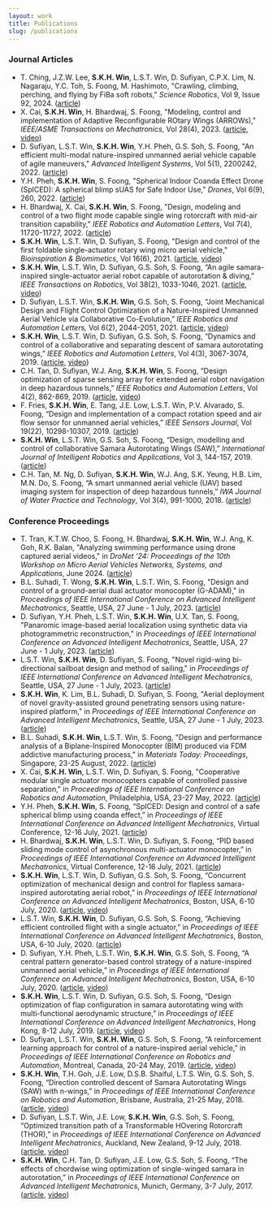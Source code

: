 ```yaml
---
layout: work
title: Publications
slug: /publications
---
```


### Journal Articles
- T. Ching, J.Z.W. Lee, **S.K.H. Win**, L.S.T. Win, D. Sufiyan, C.P.X. Lim, N. Nagaraju, Y.C. Toh, S. Foong, M. Hashimoto, "Crawling, climbing, perching, and flying by FiBa soft robots," _Science Robotics_, Vol 9, Issue 92, 2024. ([article](https://doi.org/10.1126/scirobotics.adk4533))
- X. Cai, **S.K.H. Win**, H. Bhardwaj, S. Foong, "Modeling, control and implementation of Adaptive Reconfigurable ROtary Wings (ARROWs)," _IEEE/ASME Transactions on Mechatronics_, Vol 28(4), 2023. ([article](https://doi.org/10.1109/TMECH.2023.3235346), [video](https://youtu.be/Il006Ma5zrU))
- D. Sufiyan, L.S.T. Win, **S.K.H. Win**, Y.H. Pheh, G.S. Soh, S. Foong, "An efficient multi-modal nature-inspired unmanned aerial vehicle capable of agile maneuvers," _Advanced Intelligent Systems_, Vol 5(1), 2200242, 2022. ([article](https://doi.org/10.1002/aisy.202200242))
- Y.H. Pheh, **S.K.H. Win**, S. Foong, "Spherical Indoor Coanda Effect Drone (SpICED): A spherical blimp sUAS for Safe Indoor Use," _Drones_, Vol 6(9), 260, 2022. ([article](https://doi.org/10.3390/drones6090260))
- H. Bhardwaj, X. Cai, **S.K.H. Win**, S. Foong, "Design, modeling and control of a two flight mode capable single wing rotorcraft with mid-air transition capability," _IEEE Robotics and Automation Letters_, Vol 7(4), 11720-11727, 2022. ([article](https://doi.org/10.1109/LRA.2022.3205454))
- **S.K.H. Win**, L.S.T. Win, D. Sufiyan, S. Foong, "Design and control of the first foldable single-actuator rotary wing micro aerial vehicle," _Bioinspiration & Biomimetics_, Vol 16(6), 2021. ([article](https://iopscience.iop.org/article/10.1088/1748-3190/ac253a), [video](https://youtu.be/K0POjjIC5xs))
- **S.K.H. Win**, L.S.T. Win, D. Sufiyan, G.S. Soh, S. Foong, “An agile samara-inspired single-actuator aerial robot capable of autorotation & diving,” _IEEE Transactions on Robotics_, Vol 38(2), 1033-1046, 2021. ([article](https://doi.org/10.1109/TRO.2021.3091275), [video](https://youtu.be/h1UJhhoAxVw))
- D. Sufiyan, L.S.T. Win, **S.K.H. Win**, G.S. Soh, S. Foong, “Joint Mechanical Design and Flight Control Optimization of a Nature-Inspired Unmanned Aerial Vehicle via Collaborative Co-Evolution,” _IEEE Robotics and Automation Letters,_ Vol 6(2), 2044-2051, 2021. ([article](https://doi.org/10.1109/LRA.2021.3061081), [video](https://youtu.be/zcgfxomweM0))
- **S.K.H. Win**, L.S.T. Win, D. Sufiyan, G.S. Soh, S. Foong, “Dynamics and control of a collaborative and separating descent of samara autorotating wings,” _IEEE Robotics and Automation Letters_, Vol 4(3), 3067-3074, 2019. ([article](https://doi.org/10.1109/LRA.2019.2924837), [video](https://youtu.be/B74ovD-iJCU))
- C.H. Tan, D. Sufiyan, W.J. Ang, **S.K.H. Win**, S. Foong, “Design optimization of sparse sensing array for extended aerial robot navigation in deep hazardous tunnels,” _IEEE Robotics and Automation Letters_, Vol 4(2), 862-869, 2019. ([article](https://doi.org/10.1109/LRA.2019.2892796), [video](https://youtu.be/8ZcGrekHsUI))
- F. Fries, **S.K.H. Win**, E. Tang, J.E. Low, L.S.T. Win, P.V. Alvarado, S. Foong, “Design and implementation of a compact rotation speed and air flow sensor for unmanned aerial vehicles,” _IEEE Sensors Journal_, Vol 19(22), 10298-10307, 2019. ([article](https://doi.org/10.1109/JSEN.2019.2931002))
- **S.K.H. Win**, L.S.T. Win, G.S. Soh, S. Foong, “Design, modelling and control of collaborative Samara Autorotating Wings (SAW),” _International Journal of Intelligent Robotics and Applications_, Vol 3, 144-157, 2019. ([article](https://doi.org/10.1007/s41315-019-00091-6))
- C.H. Tan, M. Ng, D. Sufiyan, **S.K.H. Win**, W.J. Ang, S.K. Yeung, H.B. Lim, M.N. Do, S. Foong, “A smart unmanned aerial vehicle (UAV) based imaging system for inspection of deep hazardous tunnels,” _IWA Journal of Water Practice and Technology_, Vol 3(4), 991-1000, 2018. ([article](https://doi.org/10.2166/wpt.2018.105))

### Conference Proceedings
- T. Tran, K.T.W. Choo, S. Foong, H. Bhardwaj, **S.K.H. Win**, W.J. Ang, K. Goh, R.K. Balan, "Analyzing swimming performance using drone captured aerial videos," in _DroNet '24: Proceedings of the 10th Workshop on Micro Aerial Vehicles Networks, Systems, and Applications_, June 2024. ([article](https://doi.org/10.1145/3661810.3663464))
- B.L. Suhadi, T. Wong, **S.K.H. Win**, L.S.T. Win, S. Foong, "Design and control of a ground-aerial dual actuator monocopter (G-ADAM)," in _Proceedings of IEEE International Conference on Advanced Intelligent Mechatronics_, Seattle, USA, 27 June - 1 July, 2023. ([article](https://doi.org/10.1109/AIM46323.2023.10196154))
- D. Sufiyan, Y.H. Pheh, L.S.T. Win, **S.K.H. Win**, U.X. Tan, S. Foong, "Panaromic image-based aerial localization using synthetic data via photogrammetric reconstruction," in _Proceedings of IEEE International Conference on Advanced Intelligent Mechatronics_, Seattle, USA, 27 June - 1 July, 2023. ([article](https://doi.org/10.1109/AIM46323.2023.10196148))
- L.S.T. Win, **S.K.H. Win**, D. Sufiyan, S. Foong, "Novel rigid-wing bi-directional sailboat design and method of sailing," in _Proceedings of IEEE International Conference on Advanced Intelligent Mechatronics_, Seattle, USA, 27 June - 1 July, 2023. ([article](https://doi.org/10.1109/AIM46323.2023.10196124))
- **S.K.H. Win**, K. Lim, B.L. Suhadi, D. Sufiyan, S. Foong, "Aerial deployment of novel gravity-assisted ground penetrating sensors using nature-inspired platform," in _Proceedings of IEEE International Conference on Advanced Intelligent Mechatronics_, Seattle, USA, 27 June - 1 July, 2023. ([article](https://doi.org/10.1109/AIM46323.2023.10196143))
- B.L. Suhadi, **S.K.H. Win**, L.S.T. Win, S. Foong, "Design and performance analysis of a Biplane-Inspired Monocopter (BIM) produced via FDM addictive manufacturing process," in _Materials Today: Proceedings_, Singapore, 23-25 August, 2022. ([article](https://doi.org/10.1016/j.matpr.2022.09.011))
- X. Cai, **S.K.H. Win**, L.S.T. Win, D. Sufiyan, S. Foong, "Cooperative modular single actuator monocopters capable of controlled passive separation," in _Proceedings of IEEE International Conference on Robotics and Automation_, Philadelphia, USA, 23-27 May, 2022. ([article](https://ieeexplore.ieee.org/abstract/document/9812182))
- Y.H. Pheh, **S.K.H. Win**, S. Foong, “SpICED: Design and control of a safe spherical blimp using coanda effect,” in _Proceedings of IEEE International Conference on Advanced Intelligent Mechatronics_, Virtual Conference, 12-16 July, 2021. ([article](https://ieeexplore.ieee.org/document/9517490))
- H. Bhardwaj, **S.K.H. Win**, L.S.T. Win, D. Sufiyan, S. Foong, “PID based sliding mode control of asynchronous multi-actuator monocopter,” in _Proceedings of IEEE International Conference on Advanced Intelligent Mechatronics_, Virtual Conference, 12-16 July, 2021. ([article](https://ieeexplore.ieee.org/document/9517541))
- **S.K.H. Win**, L.S.T. Win, D. Sufiyan, G.S. Soh, S. Foong, “Concurrent optimization of mechanical design and control for flapless samara-inspired autorotating aerial robot,” in _Proceedings of IEEE International Conference on Advanced Intelligent Mechatronics_, Boston, USA, 6-10 July, 2020. ([article](https://doi.org/10.1109/AIM43001.2020.9158860), [video](https://youtu.be/LKlf4ttNCnU))
- L.S.T. Win, **S.K.H. Win**, D. Sufiyan, G.S. Soh, S. Foong, “Achieving efficient controlled flight with a single actuator,” in _Proceedings of IEEE International Conference on Advanced Intelligent Mechatronics_, Boston, USA, 6-10 July, 2020. ([article](https://doi.org/10.1109/AIM43001.2020.9159008))
- D. Sufiyan, Y.H. Pheh, L.S.T. Win, **S.K.H. Win**, G.S. Soh, S. Foong, “A central pattern generator-based control strategy of a nature-inspired unmanned aerial vehicle,” in _Proceedings of IEEE International Conference on Advanced Intelligent Mechatronics_, Boston, USA, 6-10 July, 2020. ([article](https://doi.org/10.1109/AIM43001.2020.9158952), [video](https://youtu.be/FMCBZDpj1xg))
- **S.K.H. Win**, L.S.T. Win, D. Sufiyan, G.S. Soh, S. Foong, “Design optimization of flap configuration in samara autorotating wing with multi-functional aerodynamic structure,” in _Proceedings of IEEE International Conference on Advanced Intelligent Mechatronics_, Hong Kong, 8-12 July, 2019. ([article](https://doi.org/10.1109/AIM.2019.8868777), [video](https://youtu.be/-vl7qH9v7xg))
- D. Sufiyan, L.S.T. Win, **S.K.H. Win**, G.S. Soh, S. Foong, “A reinforcement learning approach for control of a nature-inspired aerial vehicle,” in _Proceedings of IEEE International Conference on Robotics and Automation_, Montreal, Canada, 20-24 May, 2019. ([article](https://doi.org/10.1109/ICRA.2019.8794446), [video](https://youtu.be/R-p-txsSTvw))
- **S.K.H. Win**, T.H. Goh, J.E. Low, D.S.B. Shaiful, L.T.S. Win, G.S. Soh, S. Foong, “Direction controlled descent of Samara Autorotating Wings (SAW) with n-wings,” in _Proceedings of IEEE International Conference on Robotics and Automation_, Brisbane, Australia, 21-25 May, 2018. ([article](https://doi.org/10.1109/ICRA.2018.8463145), [video](https://youtu.be/fv57Ffrih2o))
- D. Sufiyan, L.S.T. Win, J.E. Low, **S.K.H. Win**, G.S. Soh, S. Foong, “Optimized transition path of a Transformable HOvering Rotorcraft (THOR),” in _Proceedings of IEEE International Conference on Advanced Intelligent Mechatronics_, Auckland, New Zealand, 9-12 July, 2018. ([article](https://doi.org/10.1109/AIM.2018.8452703), [video](https://youtu.be/GZwDxHW68Ng))
- **S.K.H. Win**, C.H. Tan, D. Sufiyan, J.E. Low, G.S. Soh, S. Foong, “The effects of chordwise wing optimization of single-winged samara in autorotation,” in _Proceedings of IEEE International Conference on Advanced Intelligent Mechatronics_, Munich, Germany, 3-7 July, 2017. ([article](https://doi.org/10.1109/AIM.2017.8014118), [video](https://youtu.be/g1nN0-edcaw))
<!--stackedit_data:
eyJoaXN0b3J5IjpbNjMwMjUxNzE4LC0yMTk5MTQwMjIsNTg5NT
cyMTUzLDE0MTM4NjY1NjAsLTEyNjExNDcwNDIsLTEzNDMzNTEz
NThdfQ==
-->
